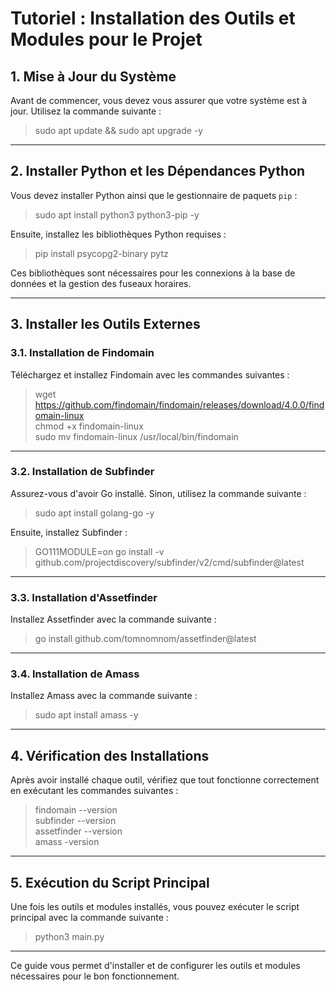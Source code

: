 # Tutoriel : Installation des Outils et Modules pour le Projet

## 1. Mise à Jour du Système

Avant de commencer, vous devez vous assurer que votre système est à jour. Utilisez la commande suivante :

> sudo apt update && sudo apt upgrade -y

---

## 2. Installer Python et les Dépendances Python

Vous devez installer Python ainsi que le gestionnaire de paquets `pip` :

> sudo apt install python3 python3-pip -y

Ensuite, installez les bibliothèques Python requises :

> pip install psycopg2-binary pytz

Ces bibliothèques sont nécessaires pour les connexions à la base de données et la gestion des fuseaux horaires.

---

## 3. Installer les Outils Externes

### 3.1. Installation de Findomain

Téléchargez et installez Findomain avec les commandes suivantes :

> wget https://github.com/findomain/findomain/releases/download/4.0.0/findomain-linux  
> chmod +x findomain-linux  
> sudo mv findomain-linux /usr/local/bin/findomain

---

### 3.2. Installation de Subfinder

Assurez-vous d'avoir Go installé. Sinon, utilisez la commande suivante :

> sudo apt install golang-go -y

Ensuite, installez Subfinder :

> GO111MODULE=on go install -v github.com/projectdiscovery/subfinder/v2/cmd/subfinder@latest

---

### 3.3. Installation d'Assetfinder

Installez Assetfinder avec la commande suivante :

> go install github.com/tomnomnom/assetfinder@latest

---

### 3.4. Installation de Amass

Installez Amass avec la commande suivante :

> sudo apt install amass -y

---

## 4. Vérification des Installations

Après avoir installé chaque outil, vérifiez que tout fonctionne correctement en exécutant les commandes suivantes :

> findomain --version  
> subfinder --version  
> assetfinder --version  
> amass -version

---

## 5. Exécution du Script Principal

Une fois les outils et modules installés, vous pouvez exécuter le script principal avec la commande suivante :

> python3 main.py

---


Ce guide vous permet d'installer et de configurer les outils et modules nécessaires pour le bon fonctionnement.
